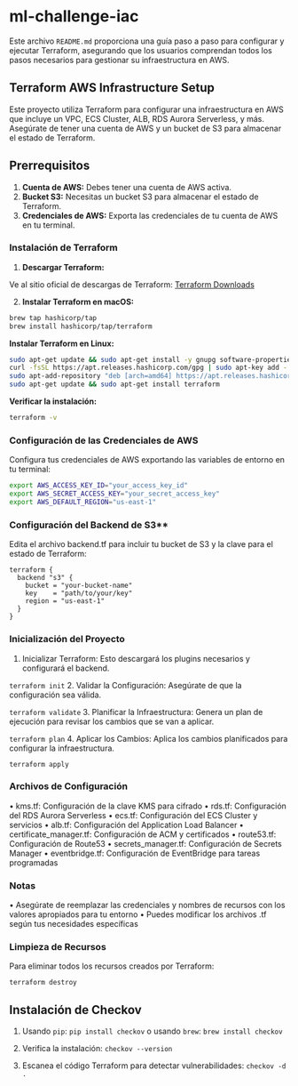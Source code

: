# ml-challenge-iac

Este archivo `README.md` proporciona una guía paso a paso para configurar y ejecutar Terraform, asegurando que los usuarios comprendan todos los pasos necesarios para gestionar su infraestructura en AWS.

## Terraform AWS Infrastructure Setup

Este proyecto utiliza Terraform para configurar una infraestructura en AWS que incluye un VPC, ECS Cluster, ALB, RDS Aurora Serverless, y más. Asegúrate de tener una cuenta de AWS y un bucket de S3 para almacenar el estado de Terraform.

## Prerrequisitos

1. **Cuenta de AWS:** Debes tener una cuenta de AWS activa.
2. **Bucket S3:** Necesitas un bucket S3 para almacenar el estado de Terraform.
3. **Credenciales de AWS:** Exporta las credenciales de tu cuenta de AWS en tu terminal.

### Instalación de Terraform

1. **Descargar Terraform:**

  Ve al sitio oficial de descargas de Terraform: [Terraform Downloads](https://www.terraform.io/downloads.html)

2. **Instalar Terraform en macOS:**

  ```sh
  brew tap hashicorp/tap
  brew install hashicorp/tap/terraform
  ```

  **Instalar Terraform en Linux:**

  ```sh
  sudo apt-get update && sudo apt-get install -y gnupg software-properties-common curl
  curl -fsSL https://apt.releases.hashicorp.com/gpg | sudo apt-key add -
  sudo apt-add-repository "deb [arch=amd64] https://apt.releases.hashicorp.com $(lsb_release -cs) main"
  sudo apt-get update && sudo apt-get install terraform
  ```

  **Verificar la instalación:**
  ```sh
  terraform -v
  ```

### Configuración de las Credenciales de AWS

  Configura tus credenciales de AWS exportando las variables de entorno en tu terminal:

  ```sh
  export AWS_ACCESS_KEY_ID="your_access_key_id"
  export AWS_SECRET_ACCESS_KEY="your_secret_access_key"
  export AWS_DEFAULT_REGION="us-east-1"
   ```

### Configuración del Backend de S3**

  Edita el archivo backend.tf para incluir tu bucket de S3 y la clave para el estado de Terraform:

  ```hcl
  terraform {
    backend "s3" {
      bucket = "your-bucket-name"
      key    = "path/to/your/key"
      region = "us-east-1"
    }
  }
  ```

### Inicialización del Proyecto

1. Inicializar Terraform: Esto descargará los plugins necesarios y configurará el backend.
   
  `terraform init`
2. Validar la Configuración: Asegúrate de que la configuración sea válida.
   
  `terraform validate`
3. Planificar la Infraestructura: Genera un plan de ejecución para revisar los cambios que se van a aplicar.
   
  `terraform plan`
4. Aplicar los Cambios: Aplica los cambios planificados para configurar la infraestructura.
   
  `terraform apply`

### Archivos de Configuración

  • kms.tf: Configuración de la clave KMS para cifrado
  • rds.tf: Configuración del RDS Aurora Serverless
  • ecs.tf: Configuración del ECS Cluster y servicios
  • alb.tf: Configuración del Application Load Balancer
  • certificate_manager.tf: Configuración de ACM y certificados
  • route53.tf: Configuración de Route53
  • secrets_manager.tf: Configuración de Secrets Manager
  • eventbridge.tf: Configuración de EventBridge para tareas programadas

### Notas

  • Asegúrate de reemplazar las credenciales y nombres de recursos con los valores apropiados para tu entorno
	• Puedes modificar los archivos .tf según tus necesidades específicas

### Limpieza de Recursos

Para eliminar todos los recursos creados por Terraform:
   
  `terraform destroy`

## Instalación de Checkov

1. Usando `pip`: `pip install checkov` o usando `brew`: `brew install checkov`

2. Verifica la instalación: `checkov --version`

3. Escanea el código Terraform para detectar vulnerabilidades:
  `checkov -d .`